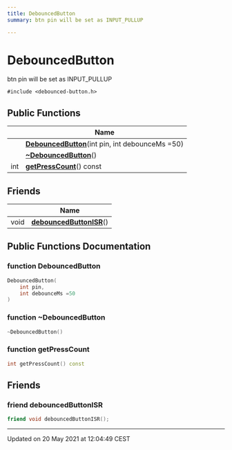 ```yaml
---
title: DebouncedButton
summary: btn pin will be set as INPUT_PULLUP  

---
```


# DebouncedButton




btn pin will be set as INPUT_PULLUP 

`#include <debounced-button.h>`















## Public Functions

|                | Name           |
| -------------- | -------------- |
|  | **[DebouncedButton](https://github.com/devel0/iot-utils/tree/main/data/api/Classes/class_debounced_button.md#function-debouncedbutton)**(int pin, int debounceMs =50)  |
|  | **[~DebouncedButton](https://github.com/devel0/iot-utils/tree/main/data/api/Classes/class_debounced_button.md#function-~debouncedbutton)**()  |
| int | **[getPressCount](https://github.com/devel0/iot-utils/tree/main/data/api/Classes/class_debounced_button.md#function-getpresscount)**() const  |






## Friends

|                | Name           |
| -------------- | -------------- |
| void | **[debouncedButtonISR](https://github.com/devel0/iot-utils/tree/main/data/api/Classes/class_debounced_button.md#friend-debouncedbuttonisr)**()  |















## Public Functions Documentation

### function DebouncedButton

```cpp
DebouncedButton(
    int pin,
    int debounceMs =50
)
```





























### function ~DebouncedButton

```cpp
~DebouncedButton()
```





























### function getPressCount

```cpp
int getPressCount() const
```



































## Friends

### friend debouncedButtonISR

```cpp
friend void debouncedButtonISR();
```































-------------------------------

Updated on 20 May 2021 at 12:04:49 CEST